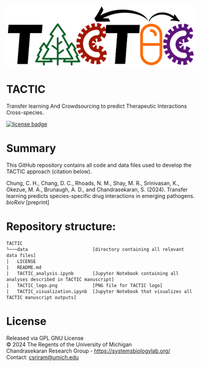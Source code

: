 ![alt text](https://github.com/sriram-lab/TACTIC/blob/master/TACTIC_logo.png?raw=true)

# TACTIC
Transfer learning And Crowdsourcing to predict Therapeutic Interactions Cross-species.

[![license badge](https://img.shields.io/badge/License-GNU%20GPL-blue)](https://github.com/sriram-lab/TACTIC/blob/master/LICENSE)

# Summary
This GitHub repository contains all code and data files used to develop the TACTIC approach (citation below).  
  
Chung, C. H., Chang, D. C., Rhoads, N. M., Shay, M. R., Srinivasan, K., Okezue, M. A., Brunaugh, A. D., and Chandrasekaran, S. (2024). Transfer learning predicts species-specific drug interactions in emerging pathogens. *bioRxiv* [preprint]

# Repository structure: 
```
TACTIC
└───data                        [directory containing all relevant data files]
|   LICENSE
|   README.md
|   TACTIC_analysis.ipynb       [Jupyter Notebook containing all analyses described in TACTIC manuscript]
|   TACTIC_logo.png             [PNG file for TACTIC logo]
|   TACTIC_visualization.ipynb  [Jupyter Notebook that visualizes all TACTIC manuscript outputs]
```

# License
Released via GPL GNU License  
&copy; 2024 The Regents of the University of Michigan  
Chandrasekaran Research Group - https://systemsbiologylab.org/  
Contact: csriram@umich.edu  
